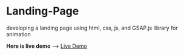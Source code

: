# Landing-Page
developing a landing  page using html, css, js, and GSAP.js  library for animation 

**Here is live demo** --> <a href="https://landing-page-hazel-nu.vercel.app/" target="_blank"> Live Demo </a> 
 
